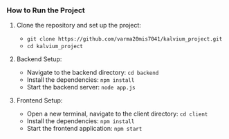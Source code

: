 
### How to Run the Project

1. Clone the repository and set up the project:
   - `git clone https://github.com/varma20mis7041/kalvium_project.git`
   - `cd kalvium_project`

2. Backend Setup:
   - Navigate to the backend directory: `cd backend`
   - Install the dependencies: `npm install`
   - Start the backend server: `node app.js`

3. Frontend Setup:
   - Open a new terminal, navigate to the client directory: `cd client`
   - Install the dependencies: `npm install`
   - Start the frontend application: `npm start`
     




